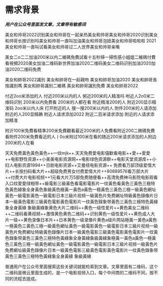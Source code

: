 # 需求背景

***用户在公众号里面发文章，文章带有敏感词***

美女和帅哥2022识别美女和帅哥在一起亲热美女和帅哥美女和帅哥2020识别美女和帅哥长按识别吗美女和帅哥一直叫加油美女和帅哥泡妞美女和帅哥啦啦啦 2021美女和帅哥一直叫试看美女和帅哥过二人世界美女和帅哥亲嘴

美女二o二二加油200米以内二維碼免費試看十五秒掃一掃性感小姐姐二維碼付費看視頻2020美女加油二维码新世界加油2020二维码美女二维码识别加油2020加油2020二维码免费


美女和帥哥2022識別  美女和帥哥在一起親吻  美女和帥哥加油2020  美女和帥哥長按識別嗎  美女和帥哥識別二維碼  美女和帥哥識別免費  美女和帥哥2022


付近2oo米添加的人 付近200米以内的人 俯近200米的人精准吗 咐近人2o0米二维码识别 200米以内免费看 200米的人都在看 附近精准200的人 附近200显示精准码 2oo米以内人床 打开附近的人 搜一搜200米以内的人 附件200米的人请添加  附近的人200显精确 附近人请求添加2022 附近二百米请求添加 附近的人请求添加精准


附沂100米免費看精準200米免費觀看最近200米的人免費看附近200二微碼免費看附件200米免費看近的人丨0o米附过100米在看的随近200米请求添加的人附边200米的人在看


天天免费黃色黃色黃色++一纹mjk++.天天免费愛电影僖歓看电影++愛++愛愛++电影野性资源++小美美电影资源网++电影绿色资源群++电影天堂资源库++小妇人电影资源1994++日剧电影资源++艾曼纽电影资源++ 免费看万部顶级爱情大片++长按扫码看大片++超级免费男女付费爱情大片++80889576看万部大片++付费大片电影视频++1元看大片万5部免费随便看++高清免费神马影院电影观看入口纹愛愛绿相带++級電影三級黃色看電影電影片一纹黃色看黃色三黃色三極特色黃色綠象全身黃色象級黃色極黃一黃色a黃色一極黃色三黃色三極一級黃色網址黃色一級電影黃色一級電影日本三級片视频一級黃色片免费網址特級黃色錄像片日本一級黃色電影三級黃色電影黃色電影片一纹黃色錄象带黃色三黃色三極特色黃綠象全身黃綠 象級黃綠象黄色大片二维码++黄色一级性爱片++黄色美女二维码++二维码看黄视频++激情黄色黄色二维码++识别黄色一级性爱片++黄色成人大片一级++黄色录像日本片++日本黄色一级录像片黄色a级片网站極黃一黃色a黃色一極黃色三黃色三極一級黃色網址黃色一級電影黃色一級電影日本三級片视频一級黃色片免费網址特級黃色錄像片日本一級黃色電影三級黃色電影黃色電影片一纹黃色錄象带黃色三黃色三極特色黃綠象全身黃綠象級黃綠象極黃一黃色a黃色一極黃色三黃色三極一級黃色網址黃色一級電影黃色一級電影日本三級片视频一級黃色片免费網址級黃色錄像片日本一級黃色電影三級黃色電影黃色電影片一纹黃色錄象带黃色三黃色三極特色黃綠象全身黃綠 象級黃綠

普通用户在公众号里面搜索这些关键词就能检索到文章。文章里面有二维码，这个二维码是微云里面生成的，是一个电影视频入口，每个中间商的二维码不同，按不同的流程去提成。


